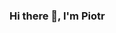 ### Hi there 👋, I'm Piotr

<!--
**pjcdev/pjcdev** is a ✨ _special_ ✨ repository because its `README.md` (this file) appears on your GitHub profile.

Here are some ideas to get you started:

- Software engineer 🚀
- Software craftsman 🛠️
- Years of experience ⌛
- Always excited to learn new things 📖
- Likes chilling out, running, nature 🍺 🌳 👟

See my [linkedin](https://www.linkedin.com/in/piotr-jan/) profile
-->
